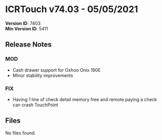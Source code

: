 # ICRTouch v74.03 - 05/05/2021

__Version ID__: 7403
<br>__Min Version ID__: 5411

## Release Notes
### MOD
- Cash drawer support for Oxhoo Onix 190E
- Minor stability improvements

### FIX
- Having 1 line of check detail memory free and remote paying a check can crash TouchPoint

## Files
No files found.

